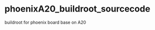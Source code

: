 phoenixA20_buildroot_sourcecode
===============================

buildroot for phoenix board base on A20

